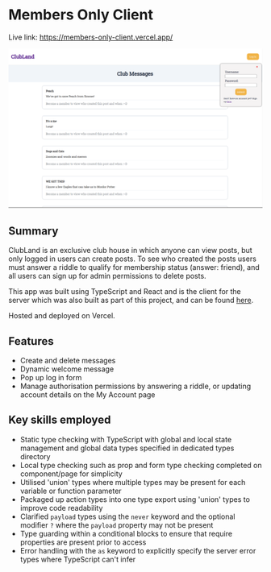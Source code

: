 # Members Only Client

Live link: https://members-only-client.vercel.app/

![Model](https://github.com/Barrymoonshine/members-only-client/blob/main/public/images/club-land-screenshot.png?raw=true)

## Summary

ClubLand is an exclusive club house in which anyone can view posts, but only logged in users can create posts. To see who created the posts users must answer a riddle to qualify for membership status (answer: friend), and all users can sign up for admin permissions to delete posts.

This app was built using TypeScript and React and is the client for the server which was also built as part of this project, and can be found [here](https://github.com/Barrymoonshine/members-only).

Hosted and deployed on Vercel.

## Features

- Create and delete messages
- Dynamic welcome message
- Pop up log in form
- Manage authorisation permissions by answering a riddle, or updating account details on the My Account page

## Key skills employed

- Static type checking with TypeScript with global and local state management and global data types specified in dedicated types directory
- Local type checking such as prop and form type checking completed on component/page for simplicity
- Utilised 'union' types where multiple types may be present for each variable or function parameter
- Packaged up action types into one type export using 'union' types to improve code readability
- Clarified `payload` types using the `never` keyword and the optional modifier `?` where the `payload` property may not be present
- Type guarding within a conditional blocks to ensure that require properties are present prior to access
- Error handling with the `as` keyword to explicitly specify the server error types where TypeScript can't infer
